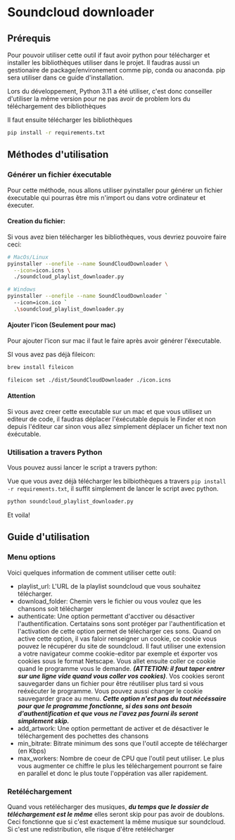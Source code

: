 # Soundcloud downloader
## Prérequis
Pour pouvoir utiliser cette outil if faut avoir python pour télécharger et installer les bibliothèques utiliser dans le projet. Il faudras aussi un gestionaire de package/environement comme pip, conda ou anaconda. pip sera utiliser dans ce guide d'installation.

Lors du développement, Python 3.11 a été utiliser, c'est donc conseiller d'utiliser la même version pour ne pas avoir de problem lors du téléchargement des bibliothèques

Il faut ensuite télécharger les bibliothèques
``` bash
pip install -r requirements.txt
```
## Méthodes d'utilisation
### Générer un fichier éxecutable
Pour cette méthode, nous allons utiliser pyinstaller pour générer un fichier éxecutable qui pourras être mis n'import ou dans votre ordinateur et éxecuter.
#### Creation du fichier:
Si vous avez bien télécharger les bibliothèques, vous devriez pouvoire faire ceci:
``` bash
# MacOs/Linux
pyinstaller --onefile --name SoundCloudDownloader \
  --icon=icon.icns \
  ./soundcloud_playlist_downloader.py

# Windows
pyinstaller --onefile --name SoundCloudDownloader `
  --icon=icon.ico `
  .\soundcloud_playlist_downloader.py
```

#### Ajouter l'icon (Seulement pour mac)
Pour ajouter l'icon sur mac il faut le faire après avoir générer l'éxecutable.

SI vous avez pas déjà fileicon:
``` bash
brew install fileicon
```

``` bash
fileicon set ./dist/SoundCloudDownloader ./icon.icns
```

#### Attention
Si vous avez creer cette executable sur un mac et que vous utilisez un editeur de code, il faudras déplacer l'éxécutable depuis le Finder et non depuis l'éditeur car sinon vous allez simplement déplacer un ficher text non éxécutable.

### Utilisation a travers Python
Vous pouvez aussi lancer le script a travers python:

Vue que vous avez déjà télécharger les bilbiothèques a travers ```pip install -r requirements.txt```, il suffit simplement de lancer le script avec python.
``` bash
python soundcloud_playlist_downloader.py
```
Et voila!

## Guide d'utilisation
### Menu options
Voici quelques information de comment utiliser cette outil:
- playlist_url: L'URL de la playlist soundcloud que vous souhaitez télécharger.
- download_folder: Chemin vers le fichier ou vous voulez que les chansons soit télécharger
- authenticate: Une option permettant d'acctiver ou désactiver l'authentification. Certatains sons sont protéger par l'authentification et l'activation de cette option permet de télécharger ces sons. Quand on active cette option, il vas faloir renseigner un cookie, ce cookie vous pouvez le récupérer du site de soundcloud. Il faut utiliser une extension a votre navigateur comme cookie-editor par exemple et éxporter vos cookies sous le format Netscape. Vous allet ensuite coller ce cookie quand le programme vous le demande. ***(ATTETION: il faut taper entrer sur une ligne vide quand vous coller vos cookies)***. Vos cookies seront sauvegarder dans un fichier pour être réutiliser plus tard si vous reéxécuter le programme. Vous pouvez aussi changer le cookie sauvegarder grace au menu. ***Cette option n'est pas du tout nécéssaire pour que le programme fonctionne, si des sons ont besoin d'authentification et que vous ne l'avez pas fourni ils seront simplement skip.***
- add_artwork: Une option permettant de activer et de désactiver le téléchargement des pochettes des chansons
- min_bitrate: Bitrate minimum des sons que l'outil accepte de télécharger (en Kbps)
- max_workers: Nombre de coeur de CPU que l'outil peut utiliser. Le plus vous augmenter ce chiffre le plus les téléchargement pourront se faire en parallel et donc le plus toute l'oppération vas aller rapidement.
### Retéléchargement
Quand vous retélécharger des musiques, ***du temps que le dossier de téléchargement est le même*** elles seront skip pour pas avoir de doublons. Ceci fonctionne que si c'est exactement la même musique sur soundcloud. Si c'est une redistribution, elle risque d'être retélécharger